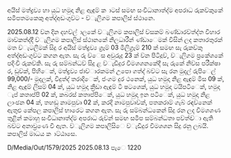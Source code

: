අයිස් මත්ද්‍රව්‍ය හා යුධ හමුදා නිළ ඇඳුම් ක ාටස් සමඟ සංවිධානාත්ද්‍ම අපරාධ රුකව්‍කුකේ සමීපතමකෙකු අත්ද්‍අඩංගුව්‍ට - ව්‍ැලිගම කපාලිස් ස්ථානෙ.

2025.08.12 ව්‍න දින දහව්‍ල් ාලකේ ව්‍ැලිගම කපාලිස් ව්‍සකම් බණ්ඩාරව්‍ත්ද්‍ත විහාර මාව්‍කත්ද්‍දී ව්‍ැලිගම කපාලිස් ස්ථානකේ නිලධාරීන් ණ්ඩාෙමක් විසින් ලද කතාරතුරක් මත ව්‍ැටලීමක් සිදු ර අයිස් මත්ද්‍රව්‍ය ග්‍රෑම් 03 මිලිග්‍රෑම් 210 ක් සමඟ සැ රුකව්‍කු අත්ද්‍අඩංගුව්‍ට කගන ඇත. සැ රු ව්‍ෙස අවුරුදු 23 ක් ව්‍න පිටිදූව්‍, ව්‍ැලිගම ප්‍රකේශකේ පදිංචි රුකව්‍කි. සැ රු සම්බන්ධව්‍ සිදු ළ ව්‍ැඩිදුර විමශශනකේදී සැ රුකේ නිව්‍ස පරීක්ෂා ර, ඩුව්‍ක්, පිහිෙක්, මත්ද්‍රව්‍ය ජාව්‍ාරකමන් උපො ගත්ද්‍ බව්‍ට සැ රන මුදල් රුපිෙල් 99,000/- මුදලක්, විදුත්ද්‍ තරාදිෙක්, ජංගම දුර ථනෙක්, යුධ හමුදා නිළ ඇඳුම් මිස 09 ක්, නිළ ඇඳුම් ලිසම් 04 ක්, යුධ හමුදා ක්‍රීඩා ඇඳුම් ටී ෂටශෙක්, යුධ හමුදා ටයිපටිෙක්, හමුදා ැප් කතාප්පි 02 ක්, කබරස් කතාප්පිෙක්, යුධ හමුදා ඉන පටිෙක්, යුධ හමුදා නිළ ලාංඡන 04 ක්, තහඩු නාමපුව්‍රු 02 ක්, කරදි නාමපුව්‍රුව්‍ක්, පතකරාම් ගැබ් රඳව්‍නෙක් ඇතුළු කේපල කපාලිස් භාරෙට කගන ඇත. සැ රු සම්බන්ධකෙන් සිදු රන ලද විමශශණ තුළින් කමාහු සංවිධානාත්ද්‍ම අපරාධ රුව්‍න් සමඟ සමීප සම්බන්ධතා පව්‍ත්ද්‍ව්‍ා ඇති බව්‍ට අනාව්‍රණෙ වී ඇත. ව්‍ැලිගම කපාලිසිෙ ව්‍ැඩිදුර විමශශන සිදු රනු ලබයි. කපාලිස් මාධය ක ාට්ඨාසෙ.

D/Media/Out/1579/2025 2025.08.13 පැෙ 1220